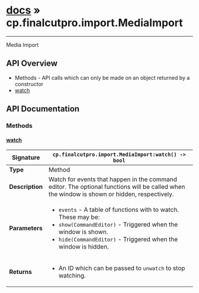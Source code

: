# [docs](index.md) » cp.finalcutpro.import.MediaImport
---

Media Import

## API Overview
* Methods - API calls which can only be made on an object returned by a constructor
 * [watch](#watch)

## API Documentation

### Methods

#### [watch](#watch)
| **Signature**                               | `cp.finalcutpro.import.MediaImport:watch() -> bool`                                                                    |
| --------------------------------------------|-------------------------------------------------------------------------------------|
| **Type**                                    | Method                                                                     |
| **Description**                             | Watch for events that happen in the command editor. The optional functions will be called when the window is shown or hidden, respectively.                                                                     |
| **Parameters**                              | <ul><li>`events` - A table of functions with to watch. These may be:</li><li>  `show(CommandEditor)` - Triggered when the window is shown.</li><li>  `hide(CommandEditor)` - Triggered when the window is hidden.</li></ul> |
| **Returns**                                 | <ul><li>An ID which can be passed to `unwatch` to stop watching.</li></ul>          |

